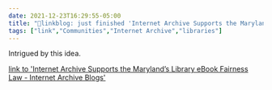 ```yaml
---
date: 2021-12-23T16:29:55-05:00
title: "🔗linkblog: just finished 'Internet Archive Supports the Maryland’s Library eBook Fairness Law - Internet Archive Blogs'"
tags: ["link","Communities","Internet Archive","libraries"]
---
```

Intrigued by this idea.
 
[link to 'Internet Archive Supports the Maryland’s Library eBook Fairness Law - Internet Archive Blogs'](https://blog.archive.org/2021/12/23/internet-archive-supports-the-marylands-library-ebook-fairness-law/)
